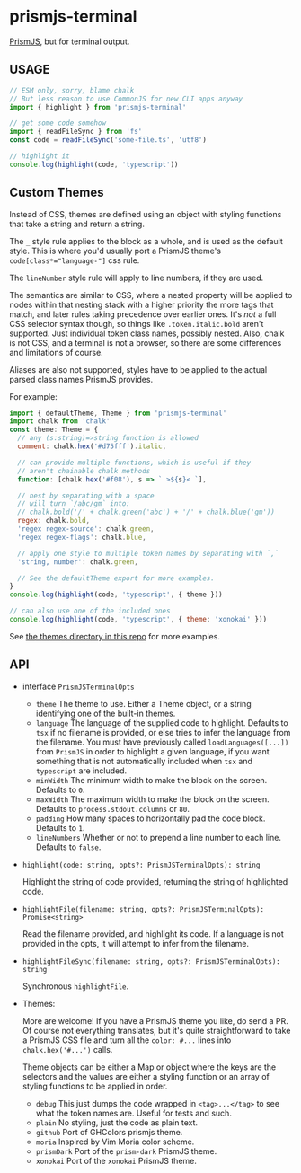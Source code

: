 # prismjs-terminal

[PrismJS](https://prismjs.com), but for terminal output.

## USAGE

```js
// ESM only, sorry, blame chalk
// But less reason to use CommonJS for new CLI apps anyway
import { highlight } from 'prismjs-terminal'

// get some code somehow
import { readFileSync } from 'fs'
const code = readFileSync('some-file.ts', 'utf8')

// highlight it
console.log(highlight(code, 'typescript'))
```

## Custom Themes

Instead of CSS, themes are defined using an object with
styling functions that take a string and return a string.

The `_` style rule applies to the block as a whole, and is used
as the default style. This is where you'd usually port a PrismJS
theme's `code[class*="language-"]` css rule.

The `lineNumber` style rule will apply to line numbers, if they
are used.

The semantics are similar to CSS, where a nested property will be
applied to nodes within that nesting stack with a higher
priority the more tags that match, and later rules taking
precedence over earlier ones. It's _not_ a full CSS selector
syntax though, so things like `.token.italic.bold` aren't
supported. Just individual token class names, possibly nested.
Also, chalk is not CSS, and a terminal is not a browser, so
there are some differences and limitations of course.

Aliases are also not supported, styles have to be applied to the
actual parsed class names PrismJS provides.

For example:

```js
import { defaultTheme, Theme } from 'prismjs-terminal'
import chalk from 'chalk'
const theme: Theme = {
  // any (s:string)=>string function is allowed
  comment: chalk.hex('#d75fff').italic,

  // can provide multiple functions, which is useful if they
  // aren't chainable chalk methods
  function: [chalk.hex('#f08'), s => ` >${s}< `],

  // nest by separating with a space
  // will turn `/abc/gm` into:
  // chalk.bold('/' + chalk.green('abc') + '/' + chalk.blue('gm'))
  regex: chalk.bold,
  'regex regex-source': chalk.green,
  'regex regex-flags': chalk.blue,

  // apply one style to multiple token names by separating with `,`
  'string, number': chalk.green,

  // See the defaultTheme export for more examples.
}
console.log(highlight(code, 'typescript', { theme }))

// can also use one of the included ones
console.log(highlight(code, 'typescript', { theme: 'xonokai' }))
```

See [the themes directory in this repo](./themes) for more
examples.

## API

- interface `PrismJSTerminalOpts`

  - `theme` The theme to use. Either a Theme object, or a
    string identifying one of the built-in themes.
  - `language` The language of the supplied code to highlight.
    Defaults to `tsx` if no filename is provided, or else
    tries to infer the language from the filename. You must
    have previously called `loadLanguages([...])` from
    `PrismJS` in order to highlight a given language, if you
    want something that is not automatically included when
    `tsx` and `typescript` are included.
  - `minWidth` The minimum width to make the block on the
    screen. Defaults to `0`.
  - `maxWidth` The maximum width to make the block on the
    screen. Defaults to `process.stdout.columns` or `80`.
  - `padding` How many spaces to horizontally pad the code
    block. Defaults to `1`.
  - `lineNumbers` Whether or not to prepend a line number to each
    line. Defaults to `false`.

- `highlight(code: string, opts?: PrismJSTerminalOpts): string`

  Highlight the string of code provided, returning the string of
  highlighted code.

- `highlightFile(filename: string, opts?: PrismJSTerminalOpts): Promise<string>`

  Read the filename provided, and highlight its code. If a
  language is not provided in the opts, it will attempt to infer
  from the filename.

- `highlightFileSync(filename: string, opts?: PrismJSTerminalOpts): string`

  Synchronous `highlightFile`.

- Themes:

  More are welcome! If you have a PrismJS theme you like, do
  send a PR. Of course not everything translates, but it's quite
  straightforward to take a PrismJS CSS file and turn all the
  `color: #...` lines into `chalk.hex('#...')` calls.

  Theme objects can be either a Map or object where the keys are
  the selectors and the values are either a styling function or
  an array of styling functions to be applied in order.

  - `debug` This just dumps the code wrapped in `<tag>...</tag>`
    to see what the token names are. Useful for tests and such.
  - `plain` No styling, just the code as plain text.
  - `github` Port of GHColors prismjs theme.
  - `moria` Inspired by Vim Moria color scheme.
  - `prismDark` Port of the `prism-dark` PrismJS theme.
  - `xonokai` Port of the `xonokai` PrismJS theme.
